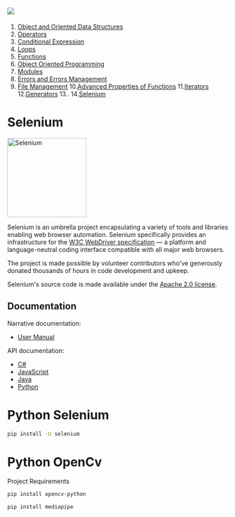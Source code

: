  # <img src="https://img.shields.io/badge/Python-14354C?style=for-the-badge&logo=python&logoColor=white" />
 
1. [Object and Oriented Data Structures](https://github.com/ebubekirdgn/Python-Advance-Level/tree/main/1%20-%20Object%20and%20Data%20Structures)
2. [Operators](https://github.com/ebubekirdgn/Python-Advance-Level/tree/main/2%20-%20Operators)
3. [Conditional Expression](https://github.com/ebubekirdgn/Python-Advance-Level/tree/main/3%20-%20Conditional%20Expressions)
4. [Loops](https://github.com/ebubekirdgn/Python-Advance-Level/tree/main/4%20-%20Loops)
5. [Functions](https://github.com/ebubekirdgn/Python-Advance-Level/tree/main/5%20-%20Functions)
6. [Object Oriented Programming](https://github.com/ebubekirdgn/Python-Advance-Level/tree/main/6%20-%20Object%20Oriented%20Programming)
7. [Modules](https://github.com/ebubekirdgn/Python-Advance-Level/tree/main/7%20-%20Modules)
8. [Errors and Errors Management](https://github.com/ebubekirdgn/Python-Advance-Level/tree/main/8%20-%20Errors%20and%20Errors%20Management)
9. [File Management](https://github.com/ebubekirdgn/Python-Advance-Level/tree/main/9%20-%20File%20Management)
10.[Advanced Properties of Functions](https://github.com/ebubekirdgn/Python-Advance-Level/tree/main/10%20-%20Advanced%20Properties%20of%20Functions)
11.[Iterators](https://github.com/ebubekirdgn/Python-Advance-Level/tree/main/11%20-%20Iterators)
12.[Generators](https://github.com/ebubekirdgn/Python-Advance-Level/tree/main/12%20-%20Generators)
13..
14.[Selenium](https://github.com/ebubekirdgn/Python-Advance-Level/tree/main/14%20-%20Selenium)


# Selenium 

<a href="https://selenium.dev"><img src="https://selenium.dev/images/selenium_logo_square_green.png" width="180" alt="Selenium"/></a>

Selenium is an umbrella project encapsulating a variety of tools and
libraries enabling web browser automation. Selenium specifically
provides an infrastructure for the [W3C WebDriver specification](https://w3c.github.io/webdriver/)
— a platform and language-neutral coding interface compatible with all
major web browsers.

The project is made possible by volunteer contributors who've
generously donated thousands of hours in code development and upkeep.

Selenium's source code is made available under the [Apache 2.0 license](https://github.com/SeleniumHQ/selenium/blob/trunk/LICENSE).

## Documentation

Narrative documentation:

* [User Manual](https://selenium.dev/documentation/)

API documentation:

* [C#](https://seleniumhq.github.io/selenium/docs/api/dotnet/)
* [JavaScript](https://seleniumhq.github.io/selenium/docs/api/javascript/)
* [Java](https://seleniumhq.github.io/selenium/docs/api/java/index.html)
* [Python](https://seleniumhq.github.io/selenium/docs/api/py/)

 # Python Selenium 
 
 
```sh
pip install -U selenium
```

 # Python OpenCv
 
Project Requirements

```sh
pip install opencv-python
```

```sh
pip install mediapipe
```



